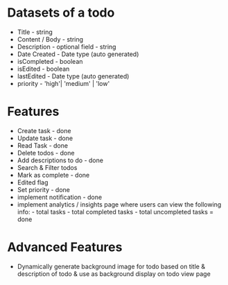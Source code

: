 # Datasets of a todo

- Title - string
- Content / Body - string
- Description - optional field - string
- Date Created - Date type (auto generated)
- isCompleted - boolean
- isEdited - boolean
- lastEdited - Date type (auto generated)
- priority - 'high'| 'medium' | 'low'

# Features

- Create task - done
- Update task - done
- Read Task - done
- Delete todos - done
- Add descriptions to do - done
- Search & Filter todos
- Mark as complete - done
- Edited flag
- Set priority - done
- implement notification - done
- implement analytics / insights page where users can view the following info: - total tasks - total completed tasks - total uncompleted tasks = done

# Advanced Features

- Dynamically generate background image for todo based on title & description of todo & use as background display on todo view page
